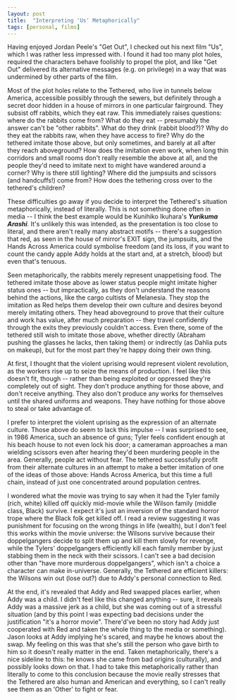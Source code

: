 ```yaml
---
layout: post
title:  "Interpreting 'Us' Metaphorically"
tags: [personal, films]
---
```


Having enjoyed Jordan Peele's "Get Out", I checked out his next film "Us", which I was rather less impressed with. I found it had too many plot holes, required the characters behave foolishly to propel the plot, and like "Get Out" delivered its alternative messages (e.g. on privilege) in a way that was undermined by other parts of the film.

Most of the plot holes relate to the Tethered, who live in tunnels below America, accessible possibly through the sewers, but definitely through a secret door hidden in a house of mirrors in one particular fairground. They subsist off rabbits, which they eat raw. This immediately raises questions: where do the rabbits come from? What do they eat -- presumably the answer can't be "other rabbits". What do they drink (rabbit blood?)? Why do they eat the rabbits raw, when they have access to fire? Why do the tethered imitate those above, but only sometimes, and barely at all after they reach aboveground? How does the imitation even work, when long thin corridors and small rooms don't really resemble the above at all, and the people they'd need to imitate next to might have wandered around a corner? Why is there still lighting? Where did the jumpsuits and scissors (and handcuffs!) come from? How does the tethering cross over to the tethered's children?

These difficulties go away if you decide to interpret the Tethered's situation metaphorically, instead of literally. This is not something done often in media -- I think the best example would be Kunihiko Ikuhara's ___Yurikuma Arashi___. It's unlikely this was intended, as the presentation is too close to literal, and there aren't really many abstract motifs -- there's a suggestion that red, as seen in the house of mirror's EXIT sign, the jumpsuits, and the Hands Across America could symbolise freedom (and its loss, if you want to count the candy apple Addy holds at the start and, at a stretch, blood) but even that's tenuous.

Seen metaphorically, the rabbits merely represent unappetising food. The tethered imitate those above as lower status people might imitate higher status ones -- but impractically, as they don't understand the reasons behind the actions, like the cargo cultists of Melanesia. They stop the imitation as Red helps them develop their own culture and desires beyond merely imitating others. They head aboveground to prove that their culture and work has value, after much preparation -- they travel confidently through the exits they previously couldn't access. Even there, some of the tethered still wish to imitate those above, whether directly (Abraham pushing the glasses he lacks, then taking them) or indirectly (as Dahlia puts on makeup), but for the most part they're happy doing their own thing.

At first, I thought that the violent uprising would represent violent revolution, as the workers rise up to seize the means of production. I feel like this doesn't fit, though -- rather than being exploited or oppressed they're completely out of sight. They don't produce anything for those above, and don't receive anything. They also don't produce any works for themselves until the shared uniforms and weapons. They have nothing for those above to steal or take advantage of.

I prefer to interpret the violent uprising as the expression of an alternate culture. Those above do seem to lack this impulse -- I was surprised to see, in 1986 America, such an absence of guns; Tyler feels confident enough at his beach house to not even lock his door; a cameraman approaches a man wielding scissors even after hearing they'd been murdering people in the area. Generally, people act without fear. The tethered successfully profit from their alternate cultures in an attempt to make a better imitation of one of the ideas of those above: Hands Across America, but this time a full chain, instead of just one concentrated around population centres.

I wondered what the movie was trying to say when it had the Tyler family (rich, white) killed off quickly mid-movie while the Wilson family (middle class, Black) survive. I expect it's just an inversion of the standard horror trope where the Black folk get killed off. I read a review suggesting it was punishment for focusing on the wrong things in life (wealth), but I don't feel this works within the movie universe: the Wilsons survive because their doppelgangers decide to split them up and kill them slowly for revenge, while the Tylers' doppelgangers efficiently kill each family member by just stabbing them in the neck with their scissors. I can't see a bad decision other than "have more murderous doppelgangers", which isn't a choice a character can make in-universe. Generally, the Tethered are efficient killers: the Wilsons win out (lose out?) due to Addy's personal connection to Red.

At the end, it's revealed that Addy and Red swapped places earlier, when Addy was a child. I didn't feel like this changed anything -- sure, it reveals Addy was a massive jerk as a child, but she was coming out of a stressful situation (and by this point I was expecting bad decisions under the justification "it's a horror movie". There'd've been no story had Addy just cooperated with Red and taken the whole thing to the media or something). Jason looks at Addy implying he's scared, and maybe he knows about the swap. My feeling on this was that she's still the person who gave birth to him so it doesn't really matter in the end. Taken metaphorically, there's a nice sideline to this: he knows she came from bad origins (culturally), and possibly looks down on that. I had to take this metaphorically rather than literally to come to this conclusion because the movie really stresses that the Tethered are also human and American and everything, so I can't really see them as an 'Other' to fight or fear.
